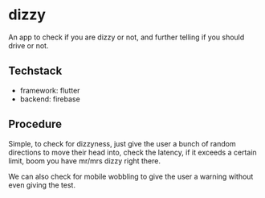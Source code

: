 # dizzy

An app to check if you are dizzy or not, and further telling if you should drive or not.

## Techstack
* framework: flutter
* backend: firebase

## Procedure
Simple, to check for dizzyness, just give the user a bunch of random directions to move their head into, check the latency, if it exceeds a certain limit, boom you have mr/mrs dizzy right there.

We can also check for mobile wobbling to give the user a warning without even giving the test.